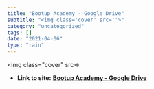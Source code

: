 ```yaml
---
title: "Bootup Academy - Google Drive"
subtitle: "<img class='cover' src=''>"
category: "uncategorized"
tags: []
date: "2021-04-06"
type: "rain"
---
```

<img class="cover" src=>


* **Link to site:** **[Bootup Academy - Google Drive](https://drive.google.com/?authuser=0#folders/0B_r8qvL1EWecVlp4SllOZFF6TkE)**